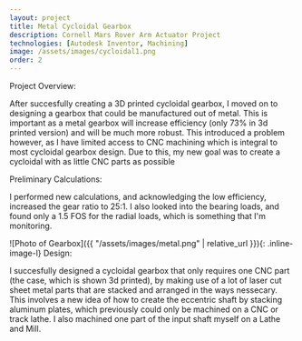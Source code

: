 ```yaml
---
layout: project
title: Metal Cycloidal Gearbox
description: Cornell Mars Rover Arm Actuator Project
technologies: [Autodesk Inventor, Machining]
image: /assets/images/cycloidal1.png
order: 2
---
```


Project Overview:

After succesfully creating a 3D printed cycloidal gearbox, I moved on to designing a gearbox that could be manufactured out of metal. This is important as a metal gearbox will increase efficiency (only 73% in 3d printed version) and will be much more robust. This introduced a problem however, as I have limited access to CNC machining which is integral to most cycloidal gearbox design. Due to this, my new goal was to create a cycloidal with as little CNC parts as possible

Preliminary Calculations:

I performed new calculations, and acknowledging the low efficiency, increased the gear ratio to 25:1. I also looked into the bearing loads, and found only a 1.5 FOS for the radial loads, which is something that I'm monitoring.

![Photo of Gearbox]({{ "/assets/images/metal.png" | relative_url }}){: .inline-image-l}
Design:

I succesfully designed a cycloidal gearbox that only requires one CNC part (the case, which is shown 3d printed), by making use of a lot of laser cut sheet metal parts that are stacked and arranged in the ways nessecary. This involves a new idea of how to create the eccentric shaft by stacking aluminum plates, which previously could only be machined on a CNC or track lathe. I also machined one part of the input shaft myself on a Lathe and Mill. 



